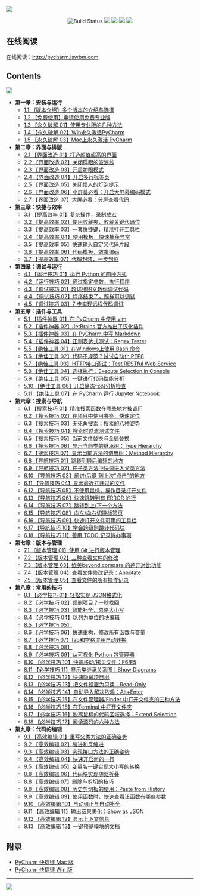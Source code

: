 ![](http://image.iswbm.com/20200814203238.png)

<p align="center">
    <img src='https://img.shields.io/badge/language-Python-blue.svg' alt="Build Status">
    <img src='https://img.shields.io/badge/framwork-Sphinx-green.svg'>
  	<a href='https://www.zhihu.com/people/wongbingming'><img src='https://img.shields.io/badge/dynamic/json?color=0084ff&logo=zhihu&label=%E7%8E%8B%E7%82%B3%E6%98%8E&query=%24.data.totalSubs&url=https%3A%2F%2Fapi.spencerwoo.com%2Fsubstats%2F%3Fsource%3Dzhihu%26queryKey%3Dwongbingming'></a>
    <a href='https://juejin.im/user/5b08d982f265da0db3502c55'><img src='https://img.shields.io/badge/掘金-2481-blue'></a>
    <a href='http://image.iswbm.com/20200607114246.png'><img src='http://img.shields.io/badge/%E5%85%AC%E4%BC%97%E5%8F%B7-30k+-brightgreen'></a>
</p>



## 在线阅读

在线阅读：http://pycharm.iswbm.com

## Contents

![](http://image.iswbm.com/20200823171824.png)

- **第一章：安装与运行**
   * [1.1 【版本介绍】多个版本的介绍与选择](http://pycharm.iswbm.com/zh/latest/c01/c01_01.html)
   * [1.2 【免费使用】申请使用免费专业版](http://pycharm.iswbm.com/zh/latest/c01/c01_02.html)
   * [1.3 【永久破解 01】使用专业版的几种方法](http://pycharm.iswbm.com/zh/latest/c01/c01_03.html)
   * [1.4 【永久破解 02】Win永久激活PyCharm](http://pycharm.iswbm.com/zh/latest/c01/c01_04.html)
   * [1.5 【永久破解 03】Mac上永久激活 PyCharm](http://pycharm.iswbm.com/zh/latest/c01/c01_05.html)
- **第二章：界面与排版**
   * [2.1 【界面改造 01】打造颜值超高的界面](http://pycharm.iswbm.com/zh/latest/c02/c02_01.html)
   * [2.2 【界面改造 02】关闭碍眼的波浪线](http://pycharm.iswbm.com/zh/latest/c02/c02_02.html)
   * [2.3 【界面改造 03】开启护眼模式](http://pycharm.iswbm.com/zh/latest/c02/c02_03.html)
   * [2.4 【界面改造 04】开启多行标签页](http://pycharm.iswbm.com/zh/latest/c02/c02_04.html)
   * [2.5 【界面改造 05】关闭烦人的灯泡提示](http://pycharm.iswbm.com/zh/latest/c02/c02_05.html)
   * [2.6 【界面改造 06】小屏幕必看：开启大屏幕编码模式](http://pycharm.iswbm.com/zh/latest/c02/c02_06.html)
   * [2.7 【界面改造 07】大屏必看：分屏查看代码](http://pycharm.iswbm.com/zh/latest/c02/c02_07.html)
- **第三章：快捷与效率**
   * [3.1 【提高效率 01】复杂操作，录制成宏](http://pycharm.iswbm.com/zh/latest/c03/c03_01.html)
   * [3.2 【提高效率 02】使用收藏夹，收藏关键代码位](http://pycharm.iswbm.com/zh/latest/c03/c03_02.html)
   * [3.3 【提高效率 03】一套快捷键，精准打开工具栏](http://pycharm.iswbm.com/zh/latest/c03/c03_03.html)
   * [3.4 【提高效率 04】使用模板，快速捕获异常](http://pycharm.iswbm.com/zh/latest/c03/c03_04.html)
   * [3.5 【提高效率 05】快速输入自定义代码片段](http://pycharm.iswbm.com/zh/latest/c03/c03_05.html)
   * [3.6 【提高效率 06】代码模板，效率编码](http://pycharm.iswbm.com/zh/latest/c03/c03_06.html)
   * [3.7 【提高效率 07】代码封装，一步到位](http://pycharm.iswbm.com/zh/latest/c03/c03_07.html)
- **第四章：调试与运行**
   * [4.1 【运行技巧 01】运行 Python 的四种方式](http://pycharm.iswbm.com/zh/latest/c04/c04_01.html)
   * [4.2 【运行技巧 02】通过指定参数，执行程序](http://pycharm.iswbm.com/zh/latest/c04/c04_02.html)
   * [4.3 【调试技巧 01】超详细图文教你调试代码](http://pycharm.iswbm.com/zh/latest/c04/c04_03.html)
   * [4.4 【调试技巧 02】程序结束了，照样可以调试](http://pycharm.iswbm.com/zh/latest/c04/c04_04.html)
   * [4.5 【调试技巧 03】7 步实现远程代码调试](http://pycharm.iswbm.com/zh/latest/c04/c04_05.html)
- **第五章：插件与工具**
   * [5.1 【插件神器 01】在 PyCharm 中使用 vim](http://pycharm.iswbm.com/zh/latest/c05/c05_01.html)
   * [5.2 【插件神器 02】JetBrains 官方推出了汉化插件](http://pycharm.iswbm.com/zh/latest/c05/c05_02.html)
   * [5.3 【插件神器 03】在 PyCharm 中写 Markdown](http://pycharm.iswbm.com/zh/latest/c05/c05_03.html)
   * [5.4 【插件神器 04】正则表达式测试：Regex Tester](http://pycharm.iswbm.com/zh/latest/c05/c05_04.html)
   * [5.5 【绝佳工具 01】在Windows上使用 Bash 命令](http://pycharm.iswbm.com/zh/latest/c05/c05_05.html)
   * [5.6 【绝佳工具 02】代码不规范？试试自动化 PEP8](http://pycharm.iswbm.com/zh/latest/c05/c05_06.html)
   * [5.7 【绝佳工具 03】HTTP接口调试：Test RESTful Web Service](http://pycharm.iswbm.com/zh/latest/c05/c05_07.html)
   * [5.8 【绝佳工具 04】选择执行：Execute Selection in Console](http://pycharm.iswbm.com/zh/latest/c05/c05_08.html)
   * [5.9 【绝佳工具 05】一键进行代码性能分析](http://pycharm.iswbm.com/zh/latest/c05/c05_09.html)
   * [5.10 【绝佳工具 06】开启静态代码分析检查](http://pycharm.iswbm.com/zh/latest/c05/c05_10.html)
   * [5.11 【绝佳工具 07】在 PyCharm 运行 Jupyter Notebook](http://pycharm.iswbm.com/zh/latest/c05/c05_11.html)
- **第六章：搜索与导航**
   * [6.1 【搜索技巧 01】精准搜索函数在哪些地方被调用](http://pycharm.iswbm.com/zh/latest/c06/c06_01.html)
   * [6.2 【搜索技巧 02】在项目中使用书签，快速定位](http://pycharm.iswbm.com/zh/latest/c06/c06_02.html)
   * [6.3 【搜索技巧 03】无死角搜索：搜索的八种姿势](http://pycharm.iswbm.com/zh/latest/c06/c06_03.html)
   * [6.4 【搜索技巧 04】搜索时过滤测试文件](http://pycharm.iswbm.com/zh/latest/c06/c06_04.html)
   * [6.5 【搜索技巧 05】当前文件替换与全局替换](http://pycharm.iswbm.com/zh/latest/c06/c06_05.html)
   * [6.6 【搜索技巧 06】显示当前类的继承树：Type Hierarchy](http://pycharm.iswbm.com/zh/latest/c06/c06_06.html)
   * [6.7 【搜索技巧 07】显示当前方法的调用树：Method Hierarchy](http://pycharm.iswbm.com/zh/latest/c06/c06_07.html)
   * [6.8 【导航技巧 01】跳转到最后编辑的地方](http://pycharm.iswbm.com/zh/latest/c06/c06_08.html)
   * [6.9 【导航技巧 02】在子类方法中快速进入父类方法](http://pycharm.iswbm.com/zh/latest/c06/c06_09.html)
   * [6.10 【导航技巧 03】前进/后退 到上次"点击"的地方](http://pycharm.iswbm.com/zh/latest/c06/c06_10.html)
   * [6.11 【导航技巧 04】显示最近打开过的文件](http://pycharm.iswbm.com/zh/latest/c06/c06_11.html)
   * [6.12 【导航技巧 05】不使用鼠标，操作目录打开文件](http://pycharm.iswbm.com/zh/latest/c06/c06_12.html)
   * [6.13 【导航技巧 06】快速跳转到有 ERROR 的行](http://pycharm.iswbm.com/zh/latest/c06/c06_13.html)
   * [6.14 【导航技巧 07】跳转到上/下一个方法](http://pycharm.iswbm.com/zh/latest/c06/c06_14.html)
   * [6.15 【导航技巧 08】向左/向右切换标签页](http://pycharm.iswbm.com/zh/latest/c06/c06_15.html)
   * [6.16 【导航技巧 09】快速打开文件可用的工具栏](http://pycharm.iswbm.com/zh/latest/c06/c06_16.html)
   * [6.17 【导航技巧 10】学会跨级别跳转代码块](http://pycharm.iswbm.com/zh/latest/c06/c06_17.html)
   * [6.18 【导航技巧 11】善用 TODO 记录待办事项](http://pycharm.iswbm.com/zh/latest/c06/c06_18.html)
- **第七章：版本与管理**
   * [7.1 【版本管理 01】使用 Git 进行版本管理](http://pycharm.iswbm.com/zh/latest/c07/c07_01.html)
   * [7.2 【版本管理 02】三种查看文件的修改](http://pycharm.iswbm.com/zh/latest/c07/c07_02.html)
   * [7.3 【版本管理 03】媲美beyond compare 的差异对比功能](http://pycharm.iswbm.com/zh/latest/c07/c07_03.html)
   * [7.4 【版本管理 04】查看文件修改记录：Annotate](http://pycharm.iswbm.com/zh/latest/c07/c07_04.html)
   * [7.5 【版本管理 05】查看文件的所有操作记录](http://pycharm.iswbm.com/zh/latest/c07/c07_05.html)
- **第八章：常用的技巧**
   * [8.1 【必学技巧 01】轻松实现 JSON格式化](http://pycharm.iswbm.com/zh/latest/c08/c08_01.html)
   * [8.2 【必学技巧 02】误删项目？一秒找回](http://pycharm.iswbm.com/zh/latest/c08/c08_02.html)
   * [8.3 【必学技巧 03】智能补全，忽略大小写](http://pycharm.iswbm.com/zh/latest/c08/c08_03.html)
   * [8.4 【必学技巧 04】以列为单位的块编辑](http://pycharm.iswbm.com/zh/latest/c08/c08_04.html)
   * [8.5 【必学技巧 05】](http://pycharm.iswbm.com/zh/latest/c08/c08_05.html)
   * [8.6 【必学技巧 06】快速重构，修改所有函数与变量](http://pycharm.iswbm.com/zh/latest/c08/c08_06.html)
   * [8.7 【必学技巧 07】tab和空格混用自动转换](http://pycharm.iswbm.com/zh/latest/c08/c08_07.html)
   * [8.8 【必学技巧 08】](http://pycharm.iswbm.com/zh/latest/c08/c08_08.html)
   * [8.9 【必学技巧 09】从可视化 Python 包管理器](http://pycharm.iswbm.com/zh/latest/c08/c08_09.html)
   * [8.10 【必学技巧 10】快速移动/拷贝文件：F6/F5](http://pycharm.iswbm.com/zh/latest/c08/c08_10.html)
   * [8.11 【必学技巧 11】显示类继承关系图：Show Diagrams](http://pycharm.iswbm.com/zh/latest/c08/c08_11.html)
   * [8.12 【必学技巧 12】快速隐藏项目树](http://pycharm.iswbm.com/zh/latest/c08/c08_12.html)
   * [8.13 【必学技巧 13】把文件设置为只读：Read-Only](http://pycharm.iswbm.com/zh/latest/c08/c08_13.html)
   * [8.14 【必学技巧 14】自动导入解决依赖：Alt+Enter](http://pycharm.iswbm.com/zh/latest/c08/c08_14.html)
   * [8.15 【必学技巧 15】在文件管理器/Finder 中打开文件夹的三种方法](http://pycharm.iswbm.com/zh/latest/c08/c08_15.html)
   * [8.16 【必学技巧 15】在Terminal 中打开文件夹](http://pycharm.iswbm.com/zh/latest/c08/c08_16.html)
   * [8.17 【必学技巧 16】脱离鼠标的代码区域选择：Extend Selection](http://pycharm.iswbm.com/zh/latest/c08/c08_17.html)
   * [8.18 【必学技巧 17】阅读源码的六种方法](http://pycharm.iswbm.com/zh/latest/c08/c08_18.html)
- **第九章：代码的编辑**
   * [9.1 【高效编辑 01】重写父类方法的正确姿势](http://pycharm.iswbm.com/zh/latest/c09/c09_01.html)
   * [9.2 【高效编辑 02】缩进和反缩进](http://pycharm.iswbm.com/zh/latest/c09/c09_02.html)
   * [9.3 【高效编辑 03】实现接口方法的正确姿势](http://pycharm.iswbm.com/zh/latest/c09/c09_03.html)
   * [9.4 【高效编辑 04】快速开启新的一行](http://pycharm.iswbm.com/zh/latest/c09/c09_04.html)
   * [9.5 【高效编辑 05】变量名一键实现大小写的转换](http://pycharm.iswbm.com/zh/latest/c09/c09_05.html)
   * [8.8 【高效编辑 06】代码块实现随处折叠](http://pycharm.iswbm.com/zh/latest/c09/c09_06.html)
   * [8.8 【高效编辑 07】删除与剪切的技巧](http://pycharm.iswbm.com/zh/latest/c09/c09_07.html)
   * [9.8 【高效编辑 08】历史剪切板的使用：Paste  from History](http://pycharm.iswbm.com/zh/latest/c09/c09_08.html)
   * [9.9 【高效编辑 09】使用函数时，快速查看该函数有哪些参数](http://pycharm.iswbm.com/zh/latest/c09/c09_09.html)
   * [9.10 【高效编辑 10】自动纠正与自动补全](http://pycharm.iswbm.com/zh/latest/c09/c09_10.html)
   * [9.11 【高效编辑 11】输出结果美化：Show as JSON](http://pycharm.iswbm.com/zh/latest/c09/c09_11.html)
   * [9.12 【高效编辑 12】显示上下文信息](http://pycharm.iswbm.com/zh/latest/c09/c09_12.html)
   * [9.13 【高效编辑 13】一键预览模块的文档](http://pycharm.iswbm.com/zh/latest/c09/c09_13.html)


## 附录

- [PyCharm 快捷键 Mac 版 ](https://resources.jetbrains.com/storage/products/pycharm/docs/PyCharm_ReferenceCard_mac.pdf)
- [PyCharm 快捷键 Win 版](https://resources.jetbrains.com/storage/products/pycharm/docs/PyCharm_ReferenceCard.pdf)

---

![](http://image.iswbm.com/20200607174235.png)